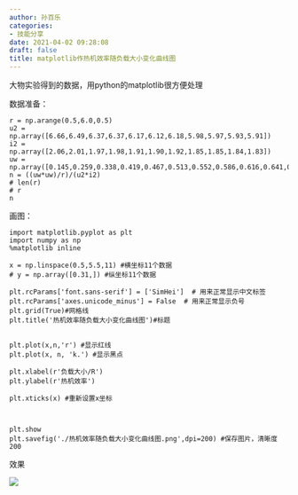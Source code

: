 ```yaml
---
author: 孙百乐
categories:
- 技能分享
date: 2021-04-02 09:28:08
draft: false
title: matplotlib作热机效率随负载大小变化曲线图
---
```


大物实验得到的数据，用python的matplotlib很方便处理

数据准备：

```
r = np.arange(0.5,6.0,0.5)
u2 = np.array([6.66,6.49,6.37,6.37,6.17,6.12,6.18,5.98,5.97,5.93,5.91])
i2 = np.array([2.06,2.01,1.97,1.98,1.91,1.90,1.92,1.85,1.85,1.84,1.83])
uw = np.array([0.145,0.259,0.338,0.419,0.467,0.513,0.552,0.586,0.616,0.641,0.663])
n = ((uw*uw)/r)/(u2*i2)
# len(r)
# r
n
```

画图：

```
import matplotlib.pyplot as plt
import numpy as np
%matplotlib inline

x = np.linspace(0.5,5.5,11) #横坐标11个数据
# y = np.array([0.31,]) #纵坐标11个数据

plt.rcParams['font.sans-serif'] = ['SimHei']  # 用来正常显示中文标签
plt.rcParams['axes.unicode_minus'] = False  # 用来正常显示负号
plt.grid(True)#网格线
plt.title('热机效率随负载大小变化曲线图')#标题


plt.plot(x,n,'r') #显示红线
plt.plot(x, n, 'k.') #显示黑点

plt.xlabel(r'负载大小/R') 
plt.ylabel(r'热机效率') 

plt.xticks(x) #重新设置x坐标



plt.show
plt.savefig('./热机效率随负载大小变化曲线图.png',dpi=200) #保存图片，清晰度200
```

效果

![](https://myblog-1257298572.cos.ap-shanghai.myqcloud.com/mypic/wp-content/uploads//2021/04/热机效率随负载大小变化曲线图-1024x683.jpg)